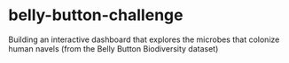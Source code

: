 # belly-button-challenge
Building an interactive dashboard that explores the microbes that colonize human navels (from the Belly Button Biodiversity dataset)
